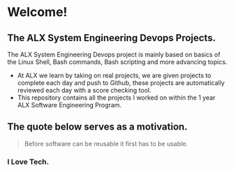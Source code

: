 # Welcome!
## The ALX System Engineering Devops Projects.


The ALX System Engineering Devops project is mainly based on basics of the Linux Shell, Bash commands, Bash scripting and more advancing topics.

- At ALX we learn by taking on real projects, we are given projects to complete each day and push to Github, these projects are automatically reviewed each day with a score checking tool.
- This repository contains all the projects I worked on within the 1 year ALX Software Engineering Program.

## The quote below serves as a motivation.

> Before software can be reusable it first has to be usable.
### I Love Tech.
















